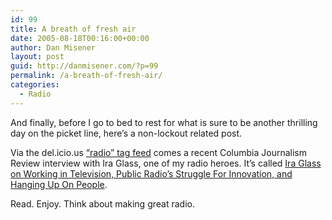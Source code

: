 ```yaml
---
id: 99
title: A breath of fresh air
date: 2005-08-18T00:16:00+00:00
author: Dan Misener
layout: post
guid: http://danmisener.com/?p=99
permalink: /a-breath-of-fresh-air/
categories:
  - Radio
---
```

And finally, before I go to bed to rest for what is sure to be another thrilling day on the picket line, here&#8217;s a non-lockout related post.

Via the del.icio.us [&#8220;radio&#8221; tag feed](http://del.icio.us/tag/radio) comes a recent Columbia Journalism Review interview with Ira Glass, one of my radio heroes. It&#8217;s called [Ira Glass on Working in Television, Public Radio&#8217;s Struggle For Innovation, and Hanging Up On People](http://www.cjrdaily.org/archives/001738.asp).

Read. Enjoy. Think about making great radio.